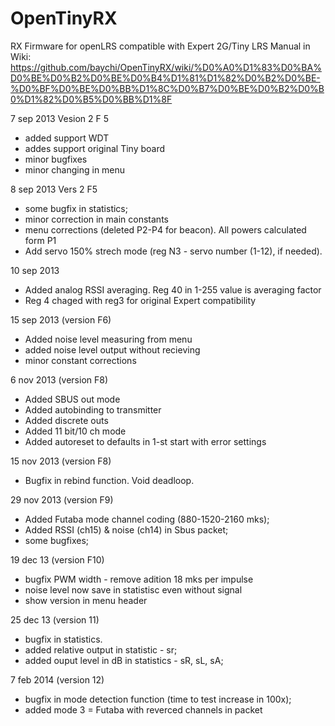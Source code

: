 OpenTinyRX
==========

RX Firmware for openLRS compatible with Expert 2G/Tiny LRS
Manual in Wiki: https://github.com/baychi/OpenTinyRX/wiki/%D0%A0%D1%83%D0%BA%D0%BE%D0%B2%D0%BE%D0%B4%D1%81%D1%82%D0%B2%D0%BE-%D0%BF%D0%BE%D0%BB%D1%8C%D0%B7%D0%BE%D0%B2%D0%B0%D1%82%D0%B5%D0%BB%D1%8F

7 sep 2013 Vesion 2 F 5

- added support WDT
- addes support original Tiny board
- minor bugfixes
- minor changing in menu

8 sep 2013 Vers 2 F5
- some bugfix in statistics;
- minor correction in main constants
- menu corrections (deleted P2-P4 for beacon). All powers calculated form P1
- Add servo 150% strech mode (reg N3 - servo number (1-12), if needed).

10 sep 2013

- Added analog RSSI averaging. Reg 40 in 1-255 value is averaging factor
- Reg 4 chaged with reg3 for original Expert compatibility

15 sep 2013 (version F6)
- Added noise level measuring from menu
- added noise level output without recieving
- minor constant corrections

6 nov 2013 (version F8)
- Added SBUS out mode
- Added autobinding to transmitter
- Added discrete outs
- Added 11 bit/10 ch mode
- Added autoreset to defaults in 1-st start with error settings

15 nov 2013 (version F8)
- Bugfix in rebind function. Void deadloop.

29 nov 2013 (version F9)
- Added Futaba mode channel coding (880-1520-2160 mks);
- Added RSSI (ch15) & noise (ch14) in Sbus packet;
- some bugfixes;

19 dec 13 (version F10)
- bugfix PWM width - remove adition 18 mks per impulse
- noise level now save in statistisc even without signal
- show version in menu header

25 dec 13 (version 11)
- bugfix in statistics.
- added relative output in statistic - sr;
- added ouput level in dB in statistics - sR, sL, sA;

7 feb 2014 (version 12)
- bugfix in mode detection function (time to test increase in 100x);
- added mode 3 = Futaba with reverced channels in packet


